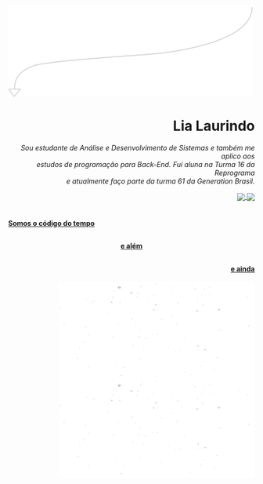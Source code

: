 <img src="element1.png" alt="drawing" width="500"/>
<h1 align="right"> Lia Laurindo </h1>

<p align="right"> 
<i> Sou estudante de Análise e Desenvolvimento de Sistemas e também me aplico aos
<br> estudos de programação para Back-End. Fui aluna na Turma 16 da Reprograma 
<br> e atualmente faço parte da turma 61 da Generation Brasil.</i>
</p>

<div align="right">
  <a href="https://github.com/lialaurindo"> <img align ="center" height="150em" src="https://github-readme-stats.vercel.app/api?username=lialaurindo&show_icons=true&theme=merko&include_all_commits=true&count_private=true&hide_border=true&bg_color=000000&text_color=FFFAFA&title_color=FFFAFA"/> <img align ="center" height="150em" src="https://github-readme-stats.vercel.app/api/top-langs/?username=lialaurindo&layout=compact&langs_count=7&theme=merko&hide_border=true&bg_color=000000&text_color=FFFAFA&title_color=FFFAFA"/>
 </div>


<br>
<h4 align="left"> Somos o código do tempo </h4>

 ##

<h4 align="center"> e além </h4>

 ##

<h4 align="right"> e ainda </h4>


 <img align="right" src="element2.gif" alt="drawing" width="400" height="200"/><img align="right" src="element2.gif" alt="drawing" width="400" height="200"/>
